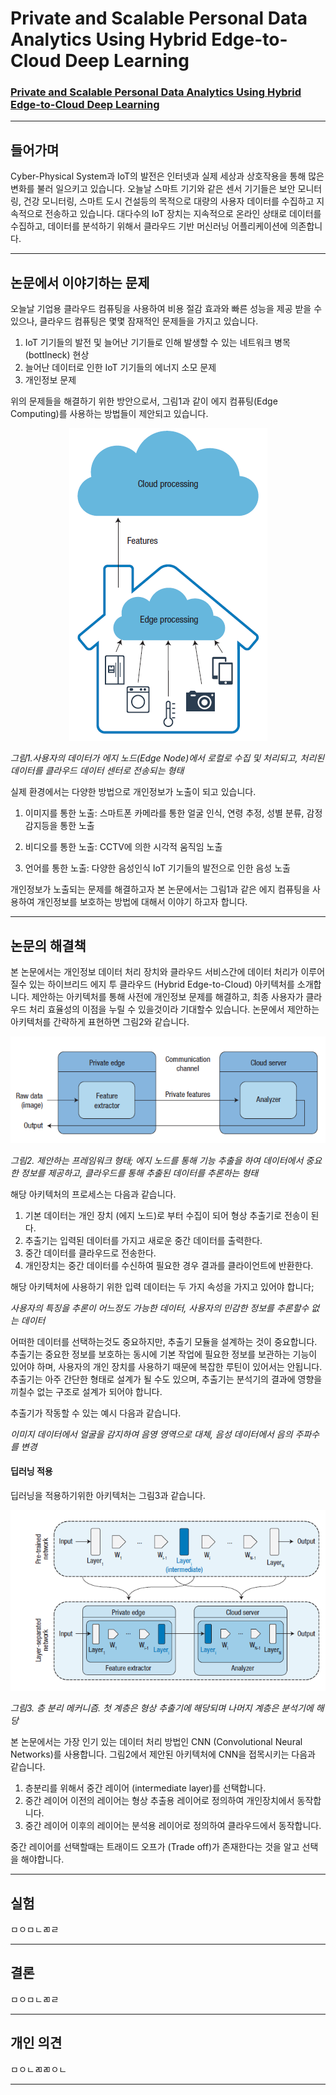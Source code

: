 # Private and Scalable Personal Data Analytics Using Hybrid Edge-to-Cloud Deep Learning

### [Private and Scalable Personal Data Analytics Using Hybrid Edge-to-Cloud Deep Learning](https://github.com/jungwonrs/JwRalph_Seo/blob/master/papers/private%20and%20scalable%20personal%20data%20analytics%20using%20hybrid%20edge%20to%20cloud%20deep%20learning.pdf)


----

## 들어가며

Cyber-Physical System과 IoT의 발전은 인터넷과 실제 세상과 상호작용을 통해 많은 변화를 불러 일으키고 있습니다.
오늘날 스마트 기기와 같은 센서 기기들은 보안 모니터링, 건강 모니터링, 스마트 도시 건설등의 목적으로 대량의 사용자 데이터를 수집하고 지속적으로 전송하고 있습니다.
대다수의 IoT 장치는 지속적으로 온라인 상태로 데이터를 수집하고, 데이터를 분석하기 위해서 클라우드 기반 머신러닝 어플리케이션에 의존합니다.


---

## 논문에서 이야기하는 문제

오늘날 기업용 클라우드 컴퓨팅을 사용하여 비용 절감 효과와 빠른 성능을 제공 받을 수 있으나, 클라우드 컴퓨팅은 몇몇 잠재적인 문제들을 가지고 있습니다.

1. IoT 기기들의 발전 및 늘어난 기기들로 인해 발생할 수 있는 네트워크 병목 (bottlneck) 현상
2. 늘어난 데이터로 인한 IoT 기기들의 에너지 소모 문제
3. 개인정보 문제

위의 문제들을 해결하기 위한 방안으로서, 그림1과 같이 에지 컴퓨팅(Edge Computing)를 사용하는 방법들이 제안되고 있습니다.
<p align="center">
<img src ="images/image1.PNG">
</p>  

_그림1.사용자의 데이터가 에지 노드(Edge Node)에서 로컬로 수집 및 처리되고, 처리된 데이터를 클라우드 데이터 센터로 전송되는 형태_


실제 환경에서는 다양한 방법으로 개인정보가 노출이 되고 있습니다.  


1. 이미지를 통한 노출: 스마트폰 카메라를 통한 얼굴 인식, 연령 추정, 성별 분류, 감정 감지등을 통한 노출

2. 비디오를 통한 노출: CCTV에 의한 시각적 움직임 노출

3. 언어를 통한 노출: 다양한 음성인식 IoT 기기들의 발전으로 인한 음성 노출

개인정보가 노출되는 문제를 해결하고자 본 논문에서는 그림1과 같은 에지 컴퓨팅을 사용하여 개인정보를 보호하는 방법에 대해서 이야기 하고자 합니다.  

---

## 논문의 해결책  

본 논문에서는 개인정보 데이터 처리 장치와 클라우드 서비스간에 데이터 처리가 이루어질수 있는 하이브리드 에지 투 클라우드 (Hybrid Edge-to-Cloud) 아키텍처를 소개합니다.
제안하는 아키텍처를 통해 사전에 개인정보 문제를 해결하고, 최종 사용자가 클라우드 처리 효율성의 이점을 누릴 수 있을것이라 기대할수 있습니다.
논문에서 제안하는 아키텍처를 간략하게 표현하면 그림2와 같습니다.
<p align="center">
<img src ="images/image2.PNG">
</p>  

_그림2. 제안하는 프레임워크 형태; 에지 노드를 통해 기능 추출을 하여 데이터에서 중요한 정보를 제공하고, 클라우드를 통해 추출된 데이터를 추론하는 형태_

해당 아키텍처의 프로세스는 다음과 같습니다.
1. 기본 데이터는 개인 장치 (에지 노드)로 부터 수집이 되어 형상 추출기로 전송이 된다.
2. 추출기는 입력된 데이터를 가지고 새로운 중간 데이터를 출력한다.
3. 중간 데이터를 클라우드로 전송한다.
4. 개인장치는 중간 데이터를 수신하여 필요한 경우 결과를 클라이언트에 반환한다.  

해당 아키텍처에 사용하기 위한 입력 데이터는 두 가지 속성을 가지고 있어야 합니다;  

 _사용자의 특징을 추론이 어느정도 가능한 데이터,_ _사용자의 민감한 정보를 추론할수 없는 데이터_  

어떠한 데이터를 선택하는것도 중요하지만, 추출기 모듈을 설계하는 것이 중요합니다. 추출기는 중요한 정보를 보호하는 동시에 기본 작업에 필요한 정보를 보관하는 기능이 있어야 하며,
사용자의 개인 장치를 사용하기 때문에 복잡한 루틴이 있어서는 안됩니다. 추출기는 아주 간단한 형태로 설계가 될 수도 있으며, 추출기는 분석기의 결과에 영향을 끼칠수 없는 구조로 설계가 되어야 합니다.

추출기가 작동할 수 있는 예시 다음과 같습니다.  

_이미지 데이터에서 얼굴을 감지하여 음영 영역으로 대체,_ _음성 데이터에서 음의 주파수를 변경_  

#### 딥러닝 적용

딥러닝을 적용하기위한 아키텍처는 그림3과 같습니다.


<p align="center">
<img src ="images/image3.PNG">
</p>

_그림3. 층 분리 메커니즘. 첫 계층은 형상 추출기에 해당되며 나머지 계층은 분석기에 해당_  

본 논문에서는 가장 인기 있는 데이터 처리 방법인 CNN (Convolutional Neural Networks)를 사용합니다.
그림2에서 제안된 아키텍처에 CNN을 접목시키는 다음과 같습니다.
1. 층분리를 위해서 중간 레이어 (intermediate layer)를 선택합니다.
2. 중간 레이어 이전의 레이어는 형상 추출용 레이어로 정의하여 개인장치에서 동작합니다.
3. 중간 레이어 이후의 레이어는 분석용 레이어로 정의하여 클라우드에서 동작합니다.

중간 레이어를 선택할때는 트래이드 오프가 (Trade off)가 존재한다는 것을 알고 선택을 해야합니다.

---

## 실험

ㅁㅇㅁㄴㄻㄹ

---

## 결론

ㅁㅇㅁㄴㄻㄹ

---

## 개인 의견

ㅁㅇㄴㄻㄻㅇㄴ

---
